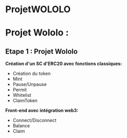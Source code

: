 # ProjetWOLOLO

# Projet Wololo :

## Etape 1 : Projet Wololo 

**Création d'un SC d'ERC20 avec fonctions classiques:**
- Création du token
- Mint
- Pause/Unpause
- Permit
- Whitelist
- ClaimToken

**Front-end avec intégration web3:**
- Connect/Disconnect
- Balance
- Claim 
